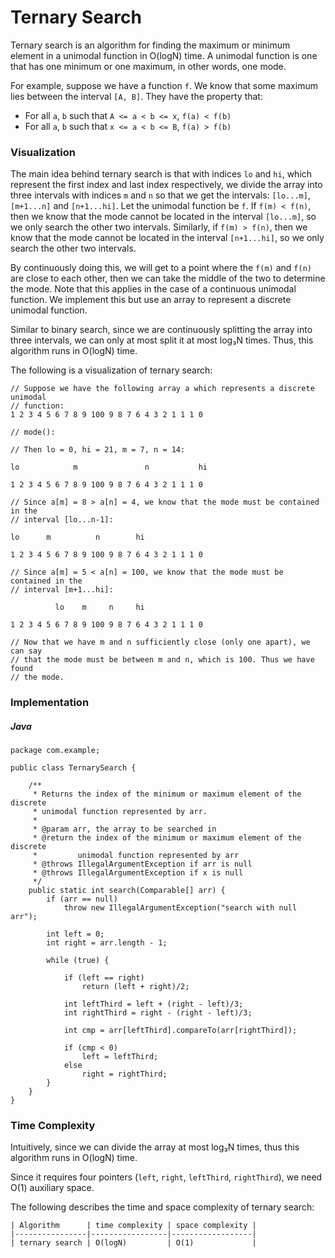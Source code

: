 # Ternary Search

Ternary search is an algorithm for finding the maximum or minimum element in a 
unimodal function in O(logN) time. A unimodal function is one that has one 
minimum or one maximum, in other words, one mode. 

For example, suppose we have a function `f`. We know that some maximum lies
between the interval `[A, B]`. They
 have the property that:

- For all `a`, `b` such that `A <= a < b <= x`, `f(a) < f(b)`
- For all `a`, `b` such that `x <= a < b <= B`, `f(a) > f(b)`

### Visualization

The main idea behind ternary search is that with indices `lo` and `hi`, which 
represent the first index and last index respectively, we divide the array into 
three intervals with indices `m` and `n` so that we get the intervals: 
`[lo...m]`, `[m+1...n]` and `[n+1...hi]`. Let the unimodal function be `f`. 
If `f(m) < f(n)`, then we know that the mode cannot be located in the interval 
`[lo...m]`, so we only search the other two intervals. Similarly, if 
`f(m) > f(n)`, then we know that the mode cannot be located in the interval 
`[n+1...hi]`, so we only search the other two intervals.

By continuously doing this, we will get to a point where the `f(m)` and `f(n)` 
are close to each other, then we can take the middle of the two to determine 
the mode. Note that this applies in the case of a continuous unimodal function. 
We implement this but use an array to represent a discrete unimodal function.

Similar to binary search, since we are continuously splitting the array into 
three intervals, we can only at most split it at most log&#8323;N times. Thus, 
this algorithm runs in O(logN) time.

The following is a visualization of ternary search:

```
// Suppose we have the following array a which represents a discrete unimodal 
// function:
1 2 3 4 5 6 7 8 9 100 9 8 7 6 4 3 2 1 1 1 0

// mode():

// Then lo = 0, hi = 21, m = 7, n = 14:

lo            m               n           hi   

1 2 3 4 5 6 7 8 9 100 9 8 7 6 4 3 2 1 1 1 0

// Since a[m] = 8 > a[n] = 4, we know that the mode must be contained in the
// interval [lo...n-1]:

lo      m          n        hi  

1 2 3 4 5 6 7 8 9 100 9 8 7 6 4 3 2 1 1 1 0

// Since a[m] = 5 < a[n] = 100, we know that the mode must be contained in the
// interval [m+1...hi]:

          lo    m     n     hi  

1 2 3 4 5 6 7 8 9 100 9 8 7 6 4 3 2 1 1 1 0

// Now that we have m and n sufficiently close (only one apart), we can say
// that the mode must be between m and n, which is 100. Thus we have found
// the mode.
```

### Implementation 

##### Java

```
package com.example;

public class TernarySearch {

    /**
     * Returns the index of the minimum or maximum element of the discrete
     * unimodal function represented by arr.
     *
     * @param arr, the array to be searched in
     * @return the index of the minimum or maximum element of the discrete
     *         unimodal function represented by arr
     * @throws IllegalArgumentException if arr is null
     * @throws IllegalArgumentException if x is null
     */
    public static int search(Comparable[] arr) {
        if (arr == null)
            throw new IllegalArgumentException("search with null arr");

        int left = 0;
        int right = arr.length - 1;

        while (true) {

            if (left == right)
                return (left + right)/2;

            int leftThird = left + (right - left)/3;
            int rightThird = right - (right - left)/3;

            int cmp = arr[leftThird].compareTo(arr[rightThird]);

            if (cmp < 0)
                left = leftThird;
            else
                right = rightThird;
        }
    }
}
```

### Time Complexity

Intuitively, since we can divide the array at most log&#8323;N times, thus this
algorithm runs in O(logN) time.

Since it requires four pointers (`left`, `right`, `leftThird`, `rightThird`), 
we need O(1) auxiliary space.

The following describes the time and space complexity of ternary search:

```
| Algorithm      | time complexity | space complexity |
|----------------|-----------------|------------------|
| ternary search | O(logN)         | O(1)             |
```